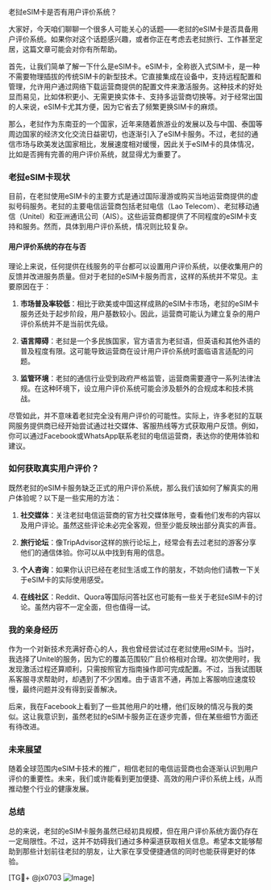 老挝eSIM卡是否有用户评价系统？

大家好，今天咱们聊聊一个很多人可能关心的话题——老挝的eSIM卡是否具备用户评价系统。如果你对这个话题感兴趣，或者你正在考虑去老挝旅行、工作甚至定居，这篇文章可能会对你有所帮助。

首先，让我们简单了解一下什么是eSIM卡。eSIM卡，全称嵌入式SIM卡，是一种不需要物理插拔的传统SIM卡的新型技术。它直接集成在设备中，支持远程配置和管理，允许用户通过网络下载运营商提供的配置文件来激活服务。这种技术的好处显而易见，比如体积更小、无需更换实体卡、支持多运营商切换等。对于经常出国的人来说，eSIM卡尤其方便，因为它省去了频繁更换SIM卡的麻烦。

那么，老挝作为东南亚的一个国家，近年来随着旅游业的发展以及与中国、泰国等周边国家的经济文化交流日益密切，也逐渐引入了eSIM卡服务。不过，老挝的通信市场与欧美发达国家相比，发展速度相对缓慢，因此关于eSIM卡的具体情况，比如是否拥有完善的用户评价系统，就显得尤为重要了。

### 老挝eSIM卡现状

目前，在老挝使用eSIM卡的主要方式是通过国际漫游或购买当地运营商提供的虚拟号码服务。老挝的主要电信运营商包括老挝电信（Lao Telecom）、老挝移动通信（Unitel）和亚洲通讯公司（AIS）。这些运营商都提供了不同程度的eSIM卡支持和服务。然而，具体到用户评价系统，情况则比较复杂。

#### 用户评价系统的存在与否

理论上来说，任何提供在线服务的平台都可以设置用户评价系统，以便收集用户的反馈并改进服务质量。但对于老挝的eSIM卡服务而言，这样的系统并不常见。主要原因在于：

1. **市场普及率较低**：相比于欧美或中国这样成熟的eSIM卡市场，老挝的eSIM卡服务还处于起步阶段，用户基数较小。因此，运营商可能认为建立复杂的用户评价系统并不是当前优先级。
   
2. **语言障碍**：老挝是一个多民族国家，官方语言为老挝语，但英语和其他外语的普及程度有限。这可能导致运营商在设计用户评价系统时面临语言适配的问题。

3. **监管环境**：老挝的通信行业受到政府严格监管，运营商需要遵守一系列法律法规。在这种环境下，设立用户评价系统可能会涉及额外的合规成本和技术挑战。

尽管如此，并不意味着老挝完全没有用户评价的可能性。实际上，许多老挝的互联网服务提供商已经开始尝试通过社交媒体、客服热线等方式获取用户反馈。例如，你可以通过Facebook或WhatsApp联系老挝的电信运营商，表达你的使用体验和建议。

### 如何获取真实用户评价？

既然老挝的eSIM卡服务缺乏正式的用户评价系统，那么我们该如何了解真实的用户体验呢？以下是一些实用的方法：

1. **社交媒体**：关注老挝电信运营商的官方社交媒体账号，查看他们发布的内容以及用户评论。虽然这些评论未必完全客观，但至少能反映出部分真实的声音。

2. **旅行论坛**：像TripAdvisor这样的旅行论坛上，经常会有去过老挝的游客分享他们的通信体验。你可以从中找到有用的信息。

3. **个人咨询**：如果你认识已经在老挝生活或工作的朋友，不妨向他们请教一下关于eSIM卡的实际使用感受。

4. **在线社区**：Reddit、Quora等国际问答社区也可能有一些关于老挝eSIM卡的讨论。虽然内容不一定全面，但也值得一试。

### 我的亲身经历

作为一个对新技术充满好奇心的人，我也曾经尝试过在老挝使用eSIM卡。当时，我选择了Unitel的服务，因为它的覆盖范围较广且价格相对合理。初次使用时，我发现激活过程还算顺利，只需按照官方指南操作即可完成配置。不过，当我试图联系客服寻求帮助时，却遇到了不少困难。由于语言不通，再加上客服响应速度较慢，最终问题并没有得到妥善解决。

后来，我在Facebook上看到了一些其他用户的吐槽，他们反映的情况与我的类似。这让我意识到，虽然老挝的eSIM卡服务正在逐步完善，但在某些细节方面还有待改进。

### 未来展望

随着全球范围内eSIM卡技术的推广，相信老挝的电信运营商也会逐渐认识到用户评价的重要性。未来，我们或许能看到更加便捷、高效的用户评价系统上线，从而推动整个行业的健康发展。

### 总结

总的来说，老挝的eSIM卡服务虽然已经初具规模，但在用户评价系统方面仍存在一定局限性。不过，这并不妨碍我们通过多种渠道获取相关信息。希望本文能够帮助到那些计划前往老挝的朋友，让大家在享受便捷通信的同时也能获得更好的体验。

[TG💪+ @jx0703 ![Image](https://github.com/user-attachments/assets/dbca1d08-cadb-493c-b0ec-ad6f7a83f270)]